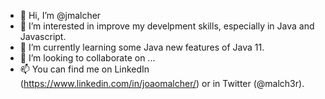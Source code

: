 - 👋 Hi, I’m @jmalcher
- 👀 I’m interested in improve my develpment skills, especially in Java and Javascript.
- 🌱 I’m currently learning some Java new features of Java 11.
- 💞️ I’m looking to collaborate on ...
- 📫 You can find me on LinkedIn (https://www.linkedin.com/in/joaomalcher/) or in Twitter (@malch3r).

<!---
jmalcher/jmalcher is a ✨ special ✨ repository because its `README.md` (this file) appears on your GitHub profile.
You can click the Preview link to take a look at your changes.
--->
